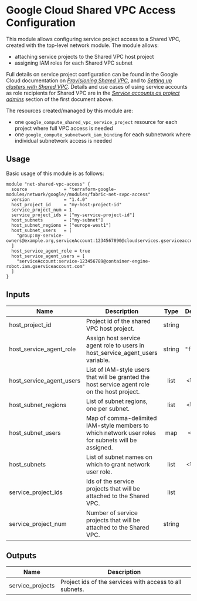 # Google Cloud Shared VPC Access Configuration

This module allows configuring service project access to a Shared VPC, created with the top-level network module. The module allows:

- attaching service projects to the Shared VPC host project
- assigning IAM roles for each Shared VPC subnet

Full details on service project configuration can be found in the Google Cloud documentation on *[Provisioning Shared VPC](https://cloud.google.com/vpc/docs/provisioning-shared-vpc)*, and to *[Setting up clusters with Shared VPC](https://cloud.google.com/kubernetes-engine/docs/how-to/cluster-shared-vpc)*. Details and use cases of using service accounts as role recipients for Shared VPC are in the *[Service accounts as project admins](https://cloud.google.com/vpc/docs/provisioning-shared-vpc#sa-as-spa)* section of the first document above.

The resources created/managed by this module are:

- one `google_compute_shared_vpc_service_project` resource for each project where full VPC access is needed
- one `google_compute_subnetwork_iam_binding` for each subnetwork where individual subnetwork access is needed

## Usage

Basic usage of this module is as follows:

```hcl
module "net-shared-vpc-access" {
  source              = "terraform-google-modules/network/google//modules/fabric-net-svpc-access"
  version             = "1.4.0"  
  host_project_id     = "my-host-project-id"
  service_project_num = 1
  service_project_ids = ["my-service-project-id"]
  host_subnets        = ["my-subnet"]
  host_subnet_regions = ["europe-west1"]
  host_subnet_users   = [
    "group:my-service-owners@example.org,serviceAccount:1234567890@cloudservices.gserviceaccount.com"
  ]
  host_service_agent_role = true
  host_service_agent_users = [
    "serviceAccount:service-123456789@container-engine-robot.iam.gserviceaccount.com"
  ]
}
```

<!-- BEGINNING OF PRE-COMMIT-TERRAFORM DOCS HOOK -->
## Inputs

| Name | Description | Type | Default | Required |
|------|-------------|:----:|:-----:|:-----:|
| host\_project\_id | Project id of the shared VPC host project. | string | n/a | yes |
| host\_service\_agent\_role | Assign host service agent role to users in host_service_agent_users variable. | string | `"false"` | no |
| host\_service\_agent\_users | List of IAM-style users that will be granted the host service agent role on the host project. | list | `<list>` | no |
| host\_subnet\_regions | List of subnet regions, one per subnet. | list | `<list>` | no |
| host\_subnet\_users | Map of comma-delimited IAM-style members to which network user roles for subnets will be assigned. | map | `<map>` | no |
| host\_subnets | List of subnet names on which to grant network user role. | list | `<list>` | no |
| service\_project\_ids | Ids of the service projects that will be attached to the Shared VPC. | list | n/a | yes |
| service\_project\_num | Number of service projects that will be attached to the Shared VPC. | string | `"0"` | no |

## Outputs

| Name | Description |
|------|-------------|
| service\_projects | Project ids of the services with access to all subnets. |

<!-- END OF PRE-COMMIT-TERRAFORM DOCS HOOK -->
